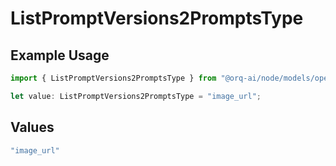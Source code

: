 # ListPromptVersions2PromptsType

## Example Usage

```typescript
import { ListPromptVersions2PromptsType } from "@orq-ai/node/models/operations";

let value: ListPromptVersions2PromptsType = "image_url";
```

## Values

```typescript
"image_url"
```